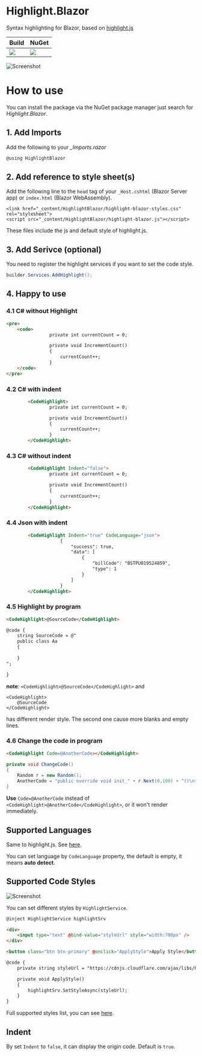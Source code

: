 # Highlight.Blazor
Syntax highlighting for Blazor, based on [highlight.js](https://highlightjs.org/)

| Build | NuGet |
|--|--|
|![](https://github.com/Guyiming/Highlight.Blazor/workflows/执行Action的Name注意转码/badge.svg)|[![](https://img.shields.io/nuget/v/HighlightBlazor.svg)](https://www.nuget.org/packages/HighlightBlazor)|


![Screenshot](screenshot.png)

# How to use
You can install the package via the NuGet package manager just search for *Highlight.Blazor*.



## 1. Add Imports
Add the following to your *_Imports.razor*

```csharp
@using HighlightBlazor
```



## 2. Add reference to style sheet(s)
Add the following line to the `head` tag of your `_Host.cshtml` (Blazor Server app) or `index.html` (Blazor WebAssembly).
```
<link href="_content/HighlightBlazor/highlight-blazor-styles.css" rel="stylesheet">
<script src="_content/HighlightBlazor/highlight-blazor.js"></script>
```
These files include the js and default style of highlight.js.

## 3. Add Serivce (optional)

You need to register the highlight services if you want to set the code style.
```csharp
builder.Services.AddHighlight();
```


## 4. Happy to use
### 4.1 C# without Highlight
```html
<pre>
    <code>
                private int currentCount = 0;

                private void IncrementCount()
                {
                    currentCount++;
                }
    </code>
</pre>
```
### 4.2 C# with indent
```html
        <CodeHighlight>
                private int currentCount = 0;

                private void IncrementCount()
                {
                    currentCount++;
                }
        </CodeHighlight>
```
### 4.3 C# without indent
```html
        <CodeHighlight Indent="false">
                private int currentCount = 0;

                private void IncrementCount()
                {
                    currentCount++;
                }
        </CodeHighlight>
```
### 4.4 Json with indent
```html
        <CodeHighlight Indent="true" CodeLanguage="json">
                    {
	                    "success": true,
	                    "data": [
		                    {
			                    "billCode": "BSTPU019524859",
			                    "type": 1
		                    }
	                    ]
                    }
        </CodeHighlight>
```
### 4.5 Highlight by program
```html
<CodeHighlight>@SourceCode</CodeHighlight>

@code {
    string SourceCode = @"
    public class Aa
    {
    
    }
";

}
```
**note**:
`<CodeHighlight>@SourceCode</CodeHighlight>`
and
```
<CodeHighlight>
    @SourceCode
</CodeHighlight>
```
has different render style. The second one cause more blanks and empty lines.

### 4.6 Change the code in program
```html
<CodeHighlight Code=@AnotherCode></CodeHighlight>
```
```csharp
private void ChangeCode()
{
    Random r = new Random();
    AnotherCode = "public override void init_" + r.Next(0,100) + "()\n{\n   Backend.Init();\n}";
}
```
**Use** `Code=@AnotherCode` instead of `<CodeHighlight>@AnotherCode</CodeHighlight>`, or it won't render immediately.

## Supported Languages
Same to highlight.js. See [here](https://github.com/highlightjs/highlight.js/blob/main/SUPPORTED_LANGUAGES.md).

You can set language by `CodeLanguage` property, the default is empty, it means **auto detect**.

## Supported Code Styles
![Screenshot](codestyle.png)

You can set different styles by `HighlightService`.

```html
@inject HighlightService highlightSrv

<div>
    <input type="text" @bind-value="styleUrl" style="width:700px" />
</div>

<button class="btn btn-primary" @onclick="ApplyStyle">Apply Style</button>

@code {
    private string styleUrl = "https://cdnjs.cloudflare.com/ajax/libs/highlight.js/11.3.1/styles/a11y-dark.min.css";

    private void ApplyStyle()
    {
        highlightSrv.SetStyleAsync(styleUrl);
    }
}
```

Full supported styles list, you can see [here](https://cdnjs.com/libraries/highlight.js).

## Indent
By set `Indent` to `false`, it can display the origin code. Default is `true`.


